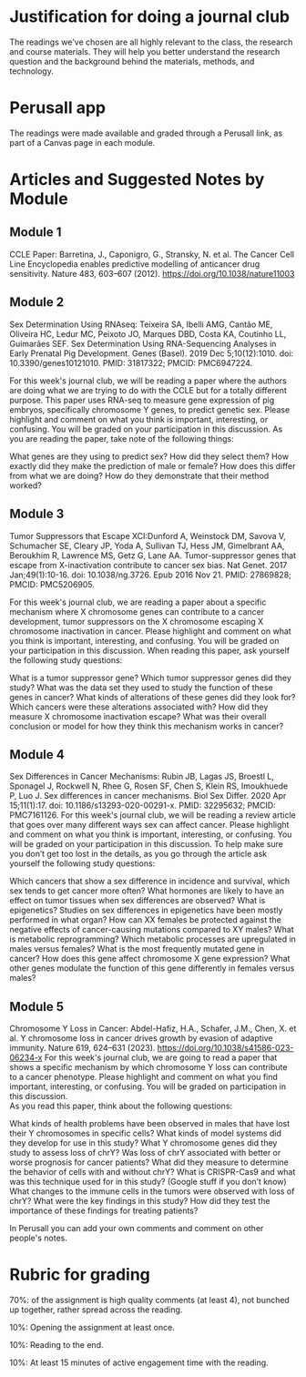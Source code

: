 # Justification for doing a journal club

The readings we've chosen are all highly relevant to the class, the research and course materials. They will help you better understand the research question and the background behind the materials, methods, and technology. 

# Perusall app

The readings were made available and graded through a Perusall link, as part of a Canvas page in each module.

# Articles and Suggested Notes by Module
## Module 1
CCLE Paper: Barretina, J., Caponigro, G., Stransky, N. et al. The Cancer Cell Line Encyclopedia enables predictive modelling of anticancer drug sensitivity. Nature 483, 603–607 (2012). https://doi.org/10.1038/nature11003

## Module 2
Sex Determination Using RNAseq: Teixeira SA, Ibelli AMG, Cantão ME, Oliveira HC, Ledur MC, Peixoto JO, Marques DBD, Costa KA, Coutinho LL, Guimarães SEF. Sex Determination Using RNA-Sequencing Analyses in Early Prenatal Pig Development. Genes (Basel). 2019 Dec 5;10(12):1010. doi: 10.3390/genes10121010. PMID: 31817322; PMCID: PMC6947224.

For this week's journal club, we will be reading a paper where the authors are doing what we are trying to do with the CCLE but for a totally different purpose.  This paper uses RNA-seq to measure gene expression of pig embryos, specifically chromosome Y genes, to predict genetic sex.  Please highlight and comment on what you think is important, interesting, or confusing.  You will be graded on your participation in this discussion.
As you are reading the paper, take note of the following things: 

What genes are they using to predict sex? How did they select them?
How exactly did they make the prediction of male or female? 
How does this differ from what we are doing? 
How do they demonstrate that their method worked? 

## Module 3
Tumor Suppressors that Escape XCI:Dunford A, Weinstock DM, Savova V, Schumacher SE, Cleary JP, Yoda A, Sullivan TJ, Hess JM, Gimelbrant AA, Beroukhim R, Lawrence MS, Getz G, Lane AA. Tumor-suppressor genes that escape from X-inactivation contribute to cancer sex bias. Nat Genet. 2017 Jan;49(1):10-16. doi: 10.1038/ng.3726. Epub 2016 Nov 21. PMID: 27869828; PMCID: PMC5206905.

For this week's journal club, we are reading a paper about a specific mechanism where X chromosome genes can contribute to a cancer development, tumor suppressors on the X chromosome escaping X chromosome inactivation in cancer.  Please highlight and comment on what you think is important, interesting, and confusing.  You will be graded on your participation in this discussion.
When reading this paper, ask yourself the following study questions: 

What is a tumor suppressor gene? 
Which tumor suppressor genes did they study? 
What was the data set they used to study the function of these genes in cancer? 
What kinds of alterations of these genes did they look for? 
Which cancers were these alterations associated with?
How did they measure X chromosome inactivation escape? 
What was their overall conclusion or model for how they think this mechanism works in cancer?

## Module 4
Sex Differences in Cancer Mechanisms: Rubin JB, Lagas JS, Broestl L, Sponagel J, Rockwell N, Rhee G, Rosen SF, Chen S, Klein RS, Imoukhuede P, Luo J. Sex differences in cancer mechanisms. Biol Sex Differ. 2020 Apr 15;11(1):17. doi: 10.1186/s13293-020-00291-x. PMID: 32295632; PMCID: PMC7161126.
For this week's journal club, we will be reading a review article that goes over many different ways sex can affect cancer.  Please highlight and comment on what you think is important, interesting, or confusing.  You will be graded on your participation in this discussion. 
To help make sure you don’t get too lost in the details, as you go through the article ask yourself the following study questions: 

Which cancers that show a sex difference in incidence and survival, which sex tends to get cancer more often?
What hormones are likely to have an effect on tumor tissues when sex differences are observed? 
What is epigenetics? Studies on sex differences in epigenetics have been mostly performed in what organ? 
How can XX females be protected against the negative effects of cancer-causing mutations compared to XY males? 
What is metabolic reprogramming? Which metabolic processes are upregulated in males versus females? 
What is the most frequently mutated gene in cancer? How does this gene affect chromosome X gene expression? What other genes modulate the function of this gene differently in females versus males? 

## Module 5
Chromosome Y Loss in Cancer: Abdel-Hafiz, H.A., Schafer, J.M., Chen, X. et al. Y chromosome loss in cancer drives growth by evasion of adaptive immunity. Nature 619, 624–631 (2023). https://doi.org/10.1038/s41586-023-06234-x
For this week's journal club, we are going to read a paper that shows a specific mechanism by which chromosome Y loss can contribute to a cancer phenotype.  Please highlight and comment on what you find important, interesting, or confusing.  You will be graded on participation in this discussion.  
As you read this paper, think about the following questions: 

What kinds of health problems have been observed in males that have lost their Y chromosomes in specific cells? 
What kinds of model systems did they develop for use in this study? 
What Y chromosome genes did they study to assess loss of chrY? 
Was loss of chrY associated with better or worse prognosis for cancer patients? 
What did they measure to determine the behavior of cells with and without chrY?
What is CRISPR-Cas9 and what was this technique used for in this study? (Google stuff if you don’t know)
What changes to the immune cells in the tumors were observed with loss of chrY?
What were the key findings in this study? 
How did they test the importance of these findings for treating patients? 
 
In Perusall you can add your own comments and comment on other people's notes. 

# Rubric for grading

70%: of the assignment is high quality comments (at least 4), not bunched up together, rather spread across the reading.

10%: Opening the assignment at least once.

10%: Reading to the end.

10%: At least 15 minutes of active engagement time with the reading.
